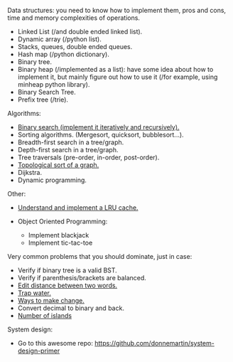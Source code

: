 Data structures: you need to know how to implement them, pros and cons, time and memory complexities of operations.

 * Linked List (/and double ended linked list).
 * Dynamic array (/python list).
 * Stacks, queues, double ended queues.
 * Hash map (/python dictionary).
 * Binary tree.
 * Binary heap (/implemented as a list): have some idea about how to implement it, but mainly figure out how to use it (/for example, using minheap python library).
 * Binary Search Tree.
 * Prefix tree (/trie).

Algorithms:
 * [Binary search (implement it iteratively and recursively).](search/binary_search.py)
 * Sorting algorithms. (Mergesort, quicksort, bubblesort...).
 * Breadth-first search in a tree/graph.
 * Depth-first search in a tree/graph.
 * Tree traversals (pre-order, in-order, post-order).
 * [Topological sort of a graph.](/graphs/topo_sort.py)
 * Dijkstra.
 * Dynamic programming.

Other:
 * [Understand and implement a LRU cache.](/caches/LRU.py)

* Object Oriented Programming:
  * Implement blackjack
  * Implement tic-tac-toe

Very common problems that you should dominate, just in case:
 * Verify if binary tree is a valid BST.
 * Verify if parenthesis/brackets are balanced.
 * [Edit distance between two words.](/dp/edit_distance.py)
 * [Trap water.](/dp/trap_water.py)
 * [Ways to make change.](/dp/ways-make-change.py)
 * Convert decimal to binary and back.
 * [Number of islands](/graphs/number_islands.py)

System design:
 * Go to this awesome repo: https://github.com/donnemartin/system-design-primer